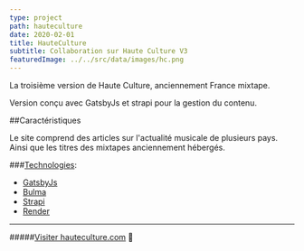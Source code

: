 ```yaml
---
type: project
path: hauteculture
date: 2020-02-01
title: HauteCulture
subtitle: Collaboration sur Haute Culture V3
featuredImage: ../../src/data/images/hc.png
---
```


La troisième version de Haute Culture, anciennement France mixtape.

Version conçu avec GatsbyJs et strapi pour la gestion du contenu.

##Caractéristiques

Le site comprend des articles sur l'actualité musicale de plusieurs pays.
Ainsi que les titres des mixtapes anciennement hébergés.

###<u>Technologies</u>:

- [GatsbyJs](https://www.gatsbyjs.com/)
- [Bulma](https://bulma.io/)
- [Strapi](https://strapi.io/)
- [Render](https://render.com/)

---

#####[Visiter hauteculture.com](https://hauteculture.com/) 🔗
